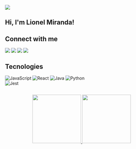 ![](https://komarev.com/ghpvc/?username=lionelsu&color=red)

## Hi, I'm Lionel Miranda!

## Connect with me

<div align="left">
  <a href="#" target="_blank"><img src="https://img.shields.io/badge/YouTube-FF0000?style=for-the-badge&logo=youtube&logoColor=white"></a>
  <a href="https://www.instagram.com/pomumarts/" target="_blank"><img src="https://img.shields.io/badge/-Instagram-%23E4405F?style=for-the-badge&logo=instagram&logoColor=white"></a>
  <a href="mailto:contatolionelsu@gmail.com" target="_blank"><img src="https://img.shields.io/badge/-Gmail-%23333?style=for-the-badge&logo=gmail&logoColor=white"></a>
  <a href="https://www.linkedin.com/in/lionelsu/" target="_blank"><img src="https://img.shields.io/badge/-LinkedIn-%230077B5?style=for-the-badge&logo=linkedin&logoColor=white"></a>
</div>

## Tecnologies

  ![JavaScript](https://img.shields.io/badge/-JavaScript-333333?style=for-the-badge&logo=javascript)
  ![React](https://img.shields.io/badge/-React-333333?style=for-the-badge&logo=react)
  ![Java](https://img.shields.io/badge/-Java-333333?style=for-the-badge&logo=Java&logoColor=007396)
  ![Python](https://img.shields.io/badge/-Python-333333?style=for-the-badge&logo=python)
  <br>
  ![Jest](https://img.shields.io/badge/-Jest-333333?style=for-the-badge&logo=jest)
  
<!-- ## DevOps

  ![Git](https://img.shields.io/badge/-Git-333333?style=for-the-badge&logo=git)
  ![GitHub](https://img.shields.io/badge/-GitHub-333333?style=for-the-badge&logo=github)
  
## Dev Tools

  ![Visual Studio Code](https://img.shields.io/badge/-Visual%20Studio%20Code-333333?style=flat&logo=visual-studio-code&logoColor=007ACC)
  ![Eclipse](https://img.shields.io/badge/-Eclipse-333333?style=flat&logo=eclipse-ide&logoColor=2C2255)
  ![InteliJ](https://img.shields.io/badge/-IntelliJ%20IDEA-333333?style=flat&logo=intellij-idea&logoColor=007ACC)

## Tools & Other

  ![Ubuntu](https://img.shields.io/badge/-Ubuntu-333333?style=for-the-badge&logo=insomnia)
  ![Zoom](https://img.shields.io/badge/-Zoom-333333?style=for-the-badge&logo=zoom)
  ![Slack](https://img.shields.io/badge/-Slack-333333?style=for-the-badge&logo=slack)
  ![Notion](https://img.shields.io/badge/-Notion-333333?style=for-the-badge&logo=notion)
  ![Trello](https://img.shields.io/badge/-Trello-333333?style=for-the-badge&logo=trello) -->

##

<div align="center">
  <a href="https://github.com/lionelsu">
  <img height="160em" src="https://github-readme-stats.vercel.app/api?username=lionelsu&show_icons=true&theme=dracula&include_all_commits=true&count_private=true" />
  <img height="160em" src="https://github-readme-stats.vercel.app/api/top-langs/?username=lionelsu&layout=compact&langs_count=7&theme=dracula" />
</div>

##
